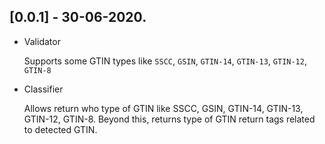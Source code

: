 ## [0.0.1] - 30-06-2020.

- Validator

  Supports some GTIN types like `SSCC`, `GSIN`, `GTIN-14`, `GTIN-13`, `GTIN-12`, `GTIN-8`

* Classifier

  Allows return who type of GTIN like SSCC, GSIN, GTIN-14, GTIN-13, GTIN-12, GTIN-8.
  Beyond this, returns type of GTIN return tags related to detected GTIN.
